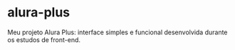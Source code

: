 # alura-plus
Meu projeto Alura Plus: interface simples e funcional desenvolvida durante os estudos de front-end.

